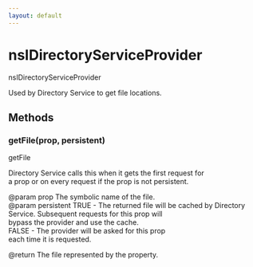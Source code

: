 ```yaml
---
layout: default
---
```


# nsIDirectoryServiceProvider #
  
nsIDirectoryServiceProvider  
  
Used by Directory Service to get file locations.  
  

## Methods ##

### getFile(prop, persistent) ###
  
getFile  
  
Directory Service calls this when it gets the first request for  
a prop or on every request if the prop is not persistent.  
  
@param prop         The symbolic name of the file.  
@param persistent   TRUE - The returned file will be cached by Directory  
                    Service. Subsequent requests for this prop will  
                    bypass the provider and use the cache.  
                    FALSE - The provider will be asked for this prop  
                    each time it is requested.  
  
@return             The file represented by the property.  
  
  
